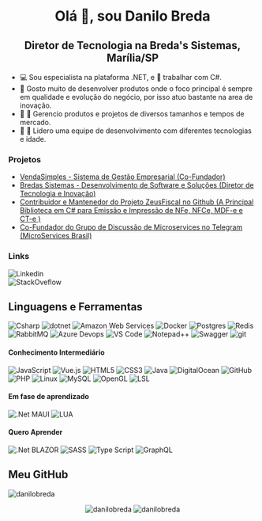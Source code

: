 <h1 align="center">Olá 👋, sou Danilo Breda</h1>
<h2 align="center">Diretor de Tecnologia na Breda's Sistemas, Marília/SP</h2>

- :computer: Sou especialista na plataforma .NET, e :blue_heart: trabalhar com C#.
- :rocket: Gosto muito de desenvolver produtos onde o foco principal é sempre em qualidade e evolução do negócio, por isso atuo bastante na area de inovação.
- :fax: :iphone: Gerencio produtos e projetos de diversos tamanhos e tempos de mercado.
- :boy: :older_man: Lidero uma equipe de desenvolvimento com diferentes tecnologias e idade.

### Projetos
<ul>
     <li><a href="https://vendasimples.com.br" target="_blank">VendaSimples - Sistema de Gestão Empresarial (Co-Fundador)</a></li>
     <li><a href="http://www.bredas.com.br" target="_blank">Bredas Sistemas - Desenvolvimento de Software e Soluções (Diretor de Tecnologia e Inovação)</a></li>
     <li><a href="https://github.com/Hercules-NET/ZeusFiscal" target="_blank">Contribuidor e Mantenedor do Projeto ZeusFiscal no Github (A Principal Biblioteca em C# para Emissão e Impressão de NFe, NFCe, MDF-e e CT-e )</a></li>
     <li><a href="https://t.me/microservicesbr" target="_blank">Co-Fundador do Grupo de Discussão de Microservices no Telegram (MicroServices Brasil)</a></li>
</ul>

### Links
<p>
     <img alt="Linkedin" src="https://img.shields.io/badge/-Linkedin-7c209C?style=social&logo=linkedin&logoColor=blue"><a href="https://linkedin.com/in/danilo-costa-breda-2b07589b" target="_blank"></a></img>
     <br/>
     <img alt="StackOveflow" src="https://img.shields.io/badge/-StackOveflow-7c209C?style=social&logo=stackoverflow&logoColor=orange"><a href="https://stackoverflow.com/users/2320132/danilo-breda" target="_blank"></a></img>     
</p>

## Linguagens e Ferramentas

<p>
  <img alt="Csharp" src="https://img.shields.io/badge/-C%23-7c209C?style=flat-square&logo=c-sharp&logoColor=white" />
  <img alt="dotnet" src="https://img.shields.io/badge/-.NET-702D91?style=flat-square&logo=.net&logoColor=white" />
  <img alt="Amazon Web Services" src="https://img.shields.io/badge/-AWS-e9b040?style=flat-square&logo=amazon%20aws&logoColor=white" />
  <img alt="Docker" src="https://img.shields.io/badge/-Docker-46a2f1?style=flat-square&logo=docker&logoColor=white" />
  <img alt="Postgres" src="https://img.shields.io/badge/-Postgres-338791?style=flat-square&logo=postgresql&logoColor=white" />
  <img alt="Redis" src="https://img.shields.io/badge/-Redis-e93940?style=flat-square&logo=redis&logoColor=white" />
  <img alt="RabbitMQ" src="https://img.shields.io/badge/Rabbitmq-FF6600?style=flat-square&logo=rabbitmq&logoColor=white" />
  <img alt="Azure Devops" src="https://img.shields.io/badge/-Azure%20Devops-0989D6?style=flat-square&logo=azure-devops&logoColor=white" />
  <img alt="VS Code" src="https://img.shields.io/badge/-Code-1073C9?style=flat-square&logo=visual%20studio%20code&logoColor=white" />
  <img alt="Notepad++" src="https://img.shields.io/badge/-Notepad++-green?style=flat-square&logo=notepadplusplus&logoColor=white" />
  <img alt="Swagger" src="https://img.shields.io/badge/-Swagger-47bb40?style=flat-square&logo=swagger&logoColor=white" />
  <img alt="git" src="https://img.shields.io/badge/-Git-F05032?style=flat-square&logo=git&logoColor=white" />
</p>

#### Conhecimento Intermediário

![JavaScript](https://img.shields.io/badge/-Java%20Script-black?style=flat-square&logo=javascript)
![Vue.js](https://img.shields.io/badge/Vue.js-black?style=flat-square&logo=vue.js)
![HTML5](https://img.shields.io/badge/-HTML5-black?style=flat-square&logo=html5)
![CSS3](https://img.shields.io/badge/-CSS3-black?style=flat-square&logo=css3)
![Java](https://img.shields.io/badge/Java-black?style=flat-square&logo=Java)
![DigitalOcean](https://img.shields.io/badge/-Digital%20Ocean-black?style=flat-square&logo=digitalocean)
![GitHub](https://img.shields.io/badge/-GitHub-black?style=flat-square&logo=github)
![PHP](https://img.shields.io/badge/PHP-black?style=flat-square&logo=php)
![Linux](https://img.shields.io/badge/Linux-black?style=flat-square&logo=linux)
![MySQL](https://img.shields.io/badge/-MySQL-black?style=flat-square&logo=mysql)
![OpenGL](https://img.shields.io/badge/OpenGL-black.svg?style=flat-square&logo=opengl)
![LSL](https://img.shields.io/badge/SecondLife%20LSL-black.svg?style=flat-square&logo=Scratch)

#### Em fase de aprendizado
![.Net MAUI](https://img.shields.io/badge/MAUI-black?style=flat-square&logo=dotnet)
![LUA](https://img.shields.io/badge/-LUA-black?style=flat-square&logo=lua)

#### Quero Aprender
![.Net BLAZOR](https://img.shields.io/badge/blazor-black.svg?style=flat-square&logo=blazor)
![SASS](https://img.shields.io/badge/SASS-black?style=flat-square&logo=SASS)
![Type Script](https://img.shields.io/badge/Type%20Script-black?style=flat-square&logo=typescript)
![GraphQL](https://img.shields.io/badge/-GraphQL-black?style=flat-square&logo=graphql)

## Meu GitHub
<img src="https://komarev.com/ghpvc/?username=danilobreda&label=Visualizações+de+perfil&style=flat-square&color=grey" alt="danilobreda" />
<p align="center">
     <img src="https://github-readme-stats.vercel.app/api/top-langs/?username=danilobreda&layout=compact" alt="danilobreda" />
     <img src="https://github-readme-stats.vercel.app/api?username=danilobreda&show_icons=true" alt="danilobreda" />
</p>

